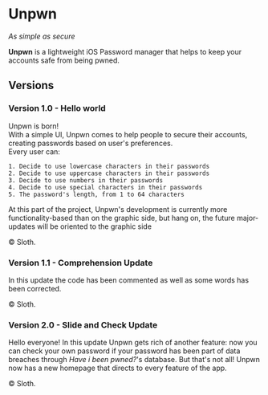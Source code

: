
# Unpwn
_As simple as secure_

**Unpwn** is a lightweight iOS Password manager that helps to keep your accounts safe from being pwned.  

## Versions
### Version 1.0 - Hello world

Unpwn is born!  
With a simple UI, Unpwn comes to help people to secure their accounts, creating passwords based on user's preferences.  
Every user can:

    1. Decide to use lowercase characters in their passwords
    2. Decide to use uppercase characters in their passwords
    3. Decide to use numbers in their passwords
    4. Decide to use special characters in their passwords
    5. The password's length, from 1 to 64 characters

At this part of the project, Unpwn's development is currently more functionality-based than on the graphic side, but hang on, the future major-updates will be oriented to the graphic side

© Sloth.  


### Version 1.1 - Comprehension Update

In this update the code has been commented as well as some words has been corrected.

© Sloth. 


### Version 2.0 - Slide and Check Update

Hello everyone!
In this update Unpwn gets rich of another feature: now you can check your own password if your password has been part of data breaches through _Have i been pwned?_'s database. But that's not all! Unpwn now has a new homepage that directs to every feature of the app.

© Sloth. 
